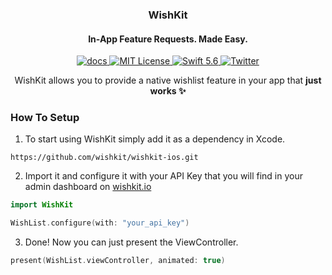 <h3 align="center">WishKit</h1>
<h4 align="center"> In-App Feature Requests. Made Easy. </h2>
<p align="center">
	<a href="https://wishkit.io/docs" target="_blank">
        	<img src="http://img.shields.io/badge/read_the-docs-00c573.svg" alt="docs" />
	</a>
	<a href="LICENSE">
        	<img src="https://img.shields.io/badge/license-MIT-00c573.svg" alt="MIT License">
	</a>
	<a href="https://swift.org">
        	<img src="https://img.shields.io/badge/swift-5.6-00c573.svg" alt="Swift 5.6">
	</a>
	<a href="https://twitter.com/mywishkit" target="_blank">
        	<img src="https://img.shields.io/badge/twitter-@mywishkit-00c573.svg" alt="Twitter">
	</a>
</p>
<p align="center">
WishKit allows you to provide a native wishlist feature in your app that <b>just works ✨</b> <br/>
</p>

### How To Setup
1. To start using WishKit simply add it as a dependency in Xcode.
```
https://github.com/wishkit/wishkit-ios.git
```

2. Import it and configure it with your API Key that you will find in your admin dashboard on <a href="https://wishkit.io/dashboard" target="_blank">wishkit.io</a>
```swift
import WishKit

WishList.configure(with: "your_api_key")
```

3. Done! Now you can just present the ViewController.
```swift
present(WishList.viewController, animated: true)
```
